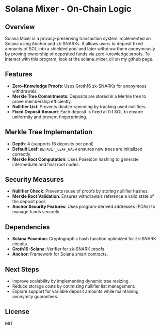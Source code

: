 # Solana Mixer - On-Chain Logic

## Overview
Solana Mixer is a privacy-preserving transaction system implemented on Solana using Anchor and zk-SNARKs. It allows users to deposit fixed amounts of SOL into a shielded pool and later withdraw them anonymously by proving ownership of deposited funds via zero-knowledge proofs. 
To interact with this program, look at the solana_mixer_cli on my github page.

## Features
- **Zero-Knowledge Proofs**: Uses Groth16 zk-SNARKs for anonymous withdrawals.
- **Merkle Tree Commitments**: Deposits are stored in a Merkle tree to prove membership efficiently.
- **Nullifier List**: Prevents double-spending by tracking used nullifiers.
- **Fixed Deposit Amount**: Each deposit is fixed at 0.1 SOL to ensure uniformity and prevent fingerprinting.

## Merkle Tree Implementation
- **Depth**: 4 (supports 16 deposits per pool)
- **Default Leaf**: `DEFAULT_LEAF_HASH` ensures new trees are initialized correctly.
- **Merkle Root Computation**: Uses Poseidon hashing to generate intermediate and final root nodes.

## Security Measures
- **Nullifier Check**: Prevents reuse of proofs by storing nullifier hashes.
- **Merkle Root Validation**: Ensures withdrawals reference a valid state of the deposit pool.
- **Anchor Security Features**: Uses program-derived addresses (PDAs) to manage funds securely.

## Dependencies
- **Solana Poseidon**: Cryptographic hash function optimized for zk-SNARK circuits.
- **Groth16-Solana**: Verifier for zk-SNARK proofs.
- **Anchor**: Framework for Solana smart contracts.

## Next Steps
- Improve scalability by implementing dynamic tree resizing.
- Reduce storage costs by optimizing nullifier list management.
- Explore support for variable deposit amounts while maintaining anonymity guarantees.

## License
MIT

